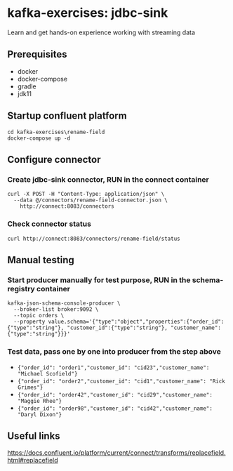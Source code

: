 # kafka-exercises: jdbc-sink
Learn and get hands-on experience working with streaming data

## Prerequisites
- docker
- docker-compose
- gradle
- jdk11

## Startup confluent platform
```
cd kafka-exercises\rename-field
docker-compose up -d
```

## Configure connector
### Create jdbc-sink connector, RUN in the connect container
```
curl -X POST -H "Content-Type: application/json" \
  --data @/connectors/rename-field-connector.json \
    http://connect:8083/connectors
```

### Check connector status
```
curl http://connect:8083/connectors/rename-field/status
```

## Manual testing
### Start producer manually for test purpose, RUN in the schema-registry container
```
kafka-json-schema-console-producer \
  --broker-list broker:9092 \
  --topic orders \
  --property value.schema='{"type":"object","properties":{"order_id":{"type":"string"}, "customer_id":{"type":"string"}, "customer_name":{"type":"string"}}}'
```

### Test data, pass one by one into producer from the step above
- `{"order_id": "order1","customer_id": "cid23","customer_name": "Michael Scofield"}`
- `{"order_id": "order2","customer_id": "cid1","customer_name": "Rick Grimes"}`
- `{"order_id": "order42","customer_id": "cid29","customer_name": "Maggie Rhee"}`
- `{"order_id": "order98","customer_id": "cid42","customer_name": "Daryl Dixon"}`

## Useful links
https://docs.confluent.io/platform/current/connect/transforms/replacefield.html#replacefield